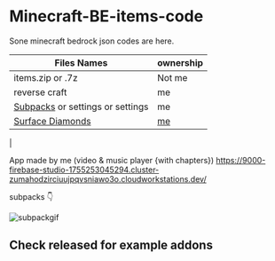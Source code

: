 # Minecraft-BE-items-code


Sone minecraft bedrock json codes are here. 


| Files Names          |    ownership  |
| -------------------- | ------------- |
| items.zip or .7z     |    Not me     |
| reverse craft        |      me      |
| [Subpacks](https://github.com/Unknownminecraft/Minecraft-BE-code/tree/main/Subpacks) or settings or settings   | me          |
| [Surface Diamonds](https://github.com/Unknownminecraft/Minecraft-BE-code/blob/main/Surface%20Diamonds%20(b.p.)/read_me.md)  |  [me](mcpedl.com/user/unknown-minecraft/)     |
|

App made by me (video & music player {with chapters}) https://9000-firebase-studio-1755253045294.cluster-zumahodzirciuujpqvsniawo3o.cloudworkstations.dev/

subpacks 👇


![subpackgif](https://github.com/user-attachments/assets/338667b6-03b5-4711-861e-e1e51f0bb062)


##   Check released for example addons
